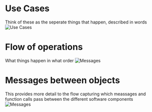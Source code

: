 # Use Cases 
Think of these as the seperate things that happen, described in words
![Use Cases](http://www.plantuml.com/plantuml/proxy?cache=no&src=https://raw.githubusercontent.com/makegosport/cornhole/master/docs/source/GameUseCases.puml)

# Flow of operations
What things happen in what order
![Messages](http://www.plantuml.com/plantuml/proxy?cache=no&src=https://raw.githubusercontent.com/makegosport/cornhole/master/docs/source/GameFlow.puml)

# Messages between objects
This provides more detail to the flow capturing which meassages and function calls pass between the different software components
![Messages](http://www.plantuml.com/plantuml/proxy?cache=no&src=https://raw.githubusercontent.com/makegosport/cornhole/master/docs/source/GameMessages.puml)

